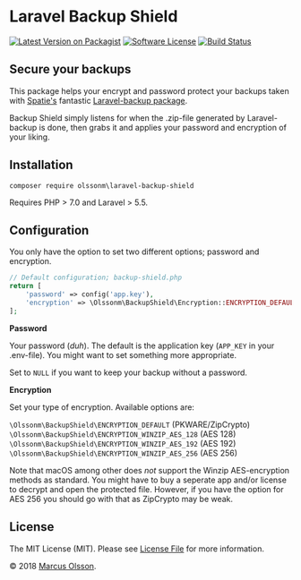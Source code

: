 # Laravel Backup Shield

[![Latest Version on Packagist][ico-version]][link-packagist]
[![Software License][ico-license]](LICENSE.md)
[![Build Status][ico-travis]][link-travis]

## Secure your backups

This package helps your encrypt and password protect your backups taken with [Spatie's](https://github.com/spatie) fantastic [Laravel-backup package](https://github.com/spatie/laravel-backup).

Backup Shield simply listens for when the .zip-file generated by Laravel-backup is done, then grabs it and applies your password and encryption of your liking.

## Installation

`composer require olssonm\laravel-backup-shield`

Requires PHP > 7.0 and Laravel > 5.5.

## Configuration

You only have the option to set two different options; password and encryption.

```php
// Default configuration; backup-shield.php
return [
    'password' => config('app.key'),
    'encryption' => \Olssonm\BackupShield\Encryption::ENCRYPTION_DEFAULT
];
```

**Password**

Your password (*duh*). The default is the application key (`APP_KEY` in your .env-file). You might want to set something more appropriate.

Set to `NULL` if you want to keep your backup without a password.

**Encryption**

Set your type of encryption. Available options are:

`\Olssonm\BackupShield\ENCRYPTION_DEFAULT` (PKWARE/ZipCrypto)  
`\Olssonm\BackupShield\ENCRYPTION_WINZIP_AES_128` (AES 128)  
`\Olssonm\BackupShield\ENCRYPTION_WINZIP_AES_192` (AES 192)  
`\Olssonm\BackupShield\ENCRYPTION_WINZIP_AES_256` (AES 256)  

Note that macOS among other does *not* support the Winzip AES-encryption methods as standard. You might have to buy a seperate app and/or license to decrypt and open the protected file. However, if you have the option for AES 256 you should go with that as ZipCrypto may be weak.

## License

The MIT License (MIT). Please see [License File](LICENSE.md) for more information.

© 2018 [Marcus Olsson](https://marcusolsson.me).

[ico-version]: https://img.shields.io/packagist/v/olssonm/laravel-backup-shield.svg?style=flat-square
[ico-license]: https://img.shields.io/badge/license-MIT-brightgreen.svg?style=flat-square
[ico-travis]: https://img.shields.io/travis/olssonm/laravel-backup-shield/master.svg?style=flat-square
[ico-downloads]: https://img.shields.io/packagist/dt/olssonm/laravel-backup-shield.svg?style=flat-square
[link-packagist]: https://packagist.org/packages/olssonm/laravel-backup-shield
[link-travis]: https://travis-ci.org/olssonm/laravel-backup-shield
